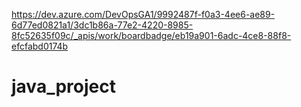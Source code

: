 https://dev.azure.com/DevOpsGA1/9992487f-f0a3-4ee6-ae89-6d77ed0821a1/3dc1b86a-77e2-4220-8985-8fc52635f09c/_apis/work/boardbadge/eb19a901-6adc-4ce8-88f8-efcfabd0174b

# java_project
